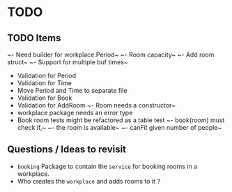 # TODO

## TODO Items

~- Need builder for workplace.Period~
~- Room capacity~
~- Add room struct~
~- Support for multiple buf times~
- Validation for Period
- Validation for Time
- Move Period and Time to separate file
- Validation for Book 
- Validation for AddRoom
~- Room needs a constructor~
- workplace package needs an error type
- Book room tests might be refactored as a table test
~- book(room) must check if,~
  ~- the room is available~ 
  ~- canFit given number of people~


## Questions / Ideas to revisit

- `booking` Package to contain the `service` for booking rooms in a workplace.
- Who creates the `workplace` and adds rooms to it ?
